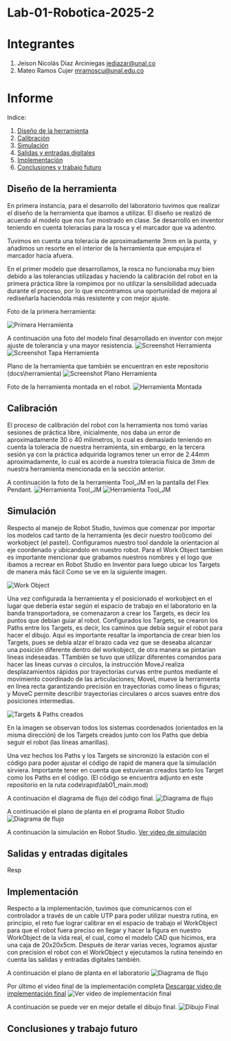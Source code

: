 # Lab-01-Robotica-2025-2

# Integrantes
1. Jeison Nicolás Diaz Arciniegas [jediazar@unal.co](JeisonD0819)
2. Mateo Ramos Cujer [mramoscu@unal.edu.co](MateoKGR)

# Informe

Indice:
1. [Diseño de la herramienta](#diseño-de-la-herramienta)
2. [Calibración](#calibración)
3. [Simulación](#simulación)
4. [Salidas y entradas digitales](#salidas-y-entradas)
5. [Implementación](#implementación)
5. [Conclusiones y trabajo futuro](#conclusiones)

## Diseño de la herramienta

En primera instancia, para el desarrollo del laboratorio tuvimos que realizar el diseño de la herramienta que ibamos a utilizar.
El diseño se realizó de acuerdo al modelo que nos fue mostrado en clase. Se desarrolló en inventor teniendo en cuenta toleracias para la rosca y el marcador que va adentro. 

Tuvimos en cuenta una toleracia de aproximadamente 3mm en la punta, y añadimos un resorte en el interior de la herramienta que empujara el marcador hacia afuera.

En el primer modelo que desarrollamos, la rosca no funcionaba muy bien debido a las tolerancias utilizadas y haciendo la calibración del robot en la primera práctica libre la rompimos por no utilizar la sensibilidad adecuada durante el proceso, por lo que encontramos una oportunidad de mejora al rediseñarla haciendola más resistente y con mejor ajuste.

Foto de la primera herramienta:

![Primera Herramienta](docs/images/herramienta1.jpg)


A continuación una foto del modelo final desarrollado en inventor con mejor ajuste de tolerancia y una mayor resistencia.
![Screenshot Herramienta](docs/screenshots/screenshot_Herramienta)
![Screenshot Tapa Herramienta](docs/screenshots/screenshot_Tapa_Herramienta)

Plano de la herramienta que también se encuentran en este repositorio (docs\herramienta)
![Screenshot Plano Herramienta](docs/screenshots/plano_herramienta.png)

Foto de la herramienta montada en el robot.
![Herramienta Montada](docs/images/herramienta_montada.jpg)

## Calibración
El proceso de calibración del robot con la herramienta nos tomó varias sesiones de práctica libre, inicialmente, nos daba un error de aproximadamente 30 o 40 milimetros, lo cual es demasiado teniendo en cuenta la toleracia de nuestra herramienta, sin embargo, en la tercera sesión ya con la práctica adquirida logramos tener un error de 2.44mm aproximadamente, lo cual es acorde a nuestra toleracia física de 3mm de nuestra herramienta mencionada en la sección anterior. 

A continuación la foto de la herramienta Tool_JM en la pantalla del Flex Pendant. 
![Herramienta Tool_JM](docs/images/tool_jm.jpg)
![Herramienta Tool_JM](docs/images/tool_jm2.jpg)

## Simulación
Respecto al manejo de Robot Studio, tuvimos que comenzar por importar los modelos cad tanto de la herramienta (es decir nuestro tool)como del workobject (el pastel). Configuramos nuestro tool dandole la orientacion al eje coordenado y ubicandolo en nuestro robot. Para el Work Object tambien es importante mencionar que grabamos nuestros nombres y el logo que ibamos a recrear en Robot Studio en Inventor para luego ubicar los Targets de manera más fácil Como se ve en la siguiente imagen.

![Work Object](docs/screenshots/workobject.png)

Una vez configurada la herramienta y el posicionado el workobject en el lugar que debería estar según el espacio de trabajo en el laboratorio en la banda transportadora, se comenazaron a crear los Targets, es decir los puntos que debían guiar al robot. 
Configurados los Targets, se crearon los Paths entre los Targets, es decir, los caminos que debía seguir el robot para hacer el dibujo. Aquí es importante resaltar la importancia de crear bien los Targets, pues se debía alzar el brazo cada vez que se deseaba alcanzar una posición diferente dentro del workobject, de otra manera se pintarían lineas indeseadas. TTambién se tuvo que utilizar diferentes comandos para hacer las lineas curvas o circulos, la instrucción MoveJ realiza desplazamientos rápidos por trayectorias curvas entre puntos mediante el movimiento coordinado de las articulaciones; MoveL mueve la herramienta en línea recta garantizando precisión en trayectorias como líneas o figuras; y MoveC permite describir trayectorias circulares o arcos suaves entre dos posiciones intermedias.

![Targets & Paths creados](docs/screenshots/targets_paths.png)

En la imagen se observan todos los sistemas coordenados (orientados en la misma dirección) de los Targets creados junto con los Paths que debía seguir el robot (las líneas amarillas). 

Una vez hechos los Paths y los Targets se sincronizó la estación con el código para poder ajustar el código de rapid de manera que la simulación sirviera. Importante tener en cuenta que estuvieran creados tanto los Target como los Paths en el código. (El código se encuentra adjunto en este repositorio en la ruta code\rapid\lab01_main.mod)

A continuación el diagrama de flujo del código final.
![Diagrama de flujo](docs/images/diagrama_flujo.jpg)

A continuación el plano de planta en el programa Robot Studio
![Diagrama de flujo](docs/images/planoplanta.png)

A continuación la simulación en Robot Studio.
[Ver video de simulación](videos/simulacion.mp4)

## Salidas y entradas digitales
Resp

## Implementación
Respecto a la implementación, tuvimos que comunicarnos con el controlador a través de un cable UTP para poder utilizar nuestra rutina, en principio, el reto fue lograr calibrar en el espacio de trabajo el WorkObject para que el robot fuera preciso en llegar y hacer la figura en nuestro WorkObject de la vida real, el cual, como el modelo CAD que hicimos, era una caja de 20x20x5cm.
Después de iterar varias veces, logramos ajustar con precision el robot con el WorkObject y ejecutamos la rutina teneindo en cuenta las salidas y entradas digitales también. 

A continuación el plano de planta en el laboratorio
![Diagrama de flujo](docs/images/planoplantareal.jpg)

Por último el video final de la implementación completa
[Descargar video de implementación final](videos/demostración_final.mp4)
![Ver video de implementación final](https://drive.google.com/file/d/1y21YWbzn5fLWh1WrxwtHsksvoJX55VuU/view?usp=sharing)

A continuación se puede ver en mejor detalle el dibujo final.
![Dibujo Final](docs/images/dibujo_final.jpg)

## Conclusiones y trabajo futuro

